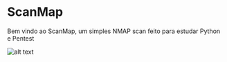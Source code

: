 # ScanMap
Bem vindo ao ScanMap, um simples NMAP scan feito para estudar Python e Pentest

![alt text](https://i.imgur.com/rwoUr01.png)

